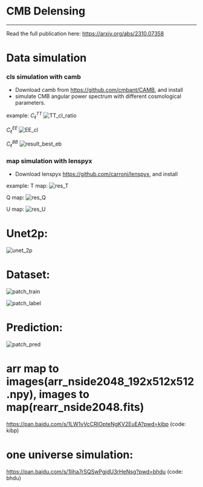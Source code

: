 # CMB Delensing
---
Read the full publication here:  https://arxiv.org/abs/2310.07358

# Data simulation

### cls simulation with camb
- Download camb from https://github.com/cmbant/CAMB,  and install
- simulate CMB angular power spectrum with different cosmological parameters.

example:
$C_\ell^{TT}$
![TT_cl_ratio](https://github.com/understars0516/cmb_delensing/assets/32385394/f8789e11-4b29-4cd2-a8ca-51bd96a72b8f)

$C_\ell^{EE}$
![EE_cl](https://github.com/understars0516/cmb_delensing/assets/32385394/af135d57-de53-4b49-badb-4515d36571ee)

$C_\ell^{BB}$
![result_best_eb](https://github.com/understars0516/cmb_delensing/assets/32385394/2b5b9c40-cd30-4fa7-a856-2397960b9195)



### map simulation with lenspyx
- Download lenspyx  https://github.com/carronj/lenspyx, and install

example:
T map:
![res_T](https://github.com/understars0516/cmb_delensing/assets/32385394/5a017772-35d3-43ad-af20-456133e697e6)

Q map:
![res_Q](https://github.com/understars0516/cmb_delensing/assets/32385394/9777c9ae-0791-48db-96dd-156d9824567b)

U map:
![res_U](https://github.com/understars0516/cmb_delensing/assets/32385394/ff6d72b1-386c-4825-8692-a408eb948fbb)

# Unet2p:
![unet_2p](https://github.com/understars0516/cmb_delensing/assets/32385394/5b94cd70-e75b-46c3-ac0e-537ccdaf91b4)


# Dataset:
![patch_train](https://github.com/understars0516/cmb_delensing/assets/32385394/7063fe35-c678-4b40-a9c2-9aeb3e9cf5a5)

![patch_label](https://github.com/understars0516/cmb_delensing/assets/32385394/93075bb2-060b-41b4-b247-70cd9f308f52)

# Prediction:
![patch_pred](https://github.com/understars0516/cmb_delensing/assets/32385394/d0dc94d3-671f-4e79-bead-ee233684c97e)

# arr map to images(arr_nside2048_192x512x512.npy), images to map(rearr_nside2048.fits)
https://pan.baidu.com/s/1LW1vVcCRIOpteNgKV2EuEA?pwd=kibp  (code: kibp)

# one universe simulation:
https://pan.baidu.com/s/1liha7rSQSwPgjdU3rHeNsg?pwd=bhdu (code: bhdu)
